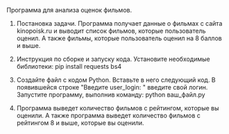 Программа для анализа оценок фильмов.

1. Постановка задачи. Программа получает данные о фильмах с сайта kinopoisk.ru и выводит список фильмов, которые пользователь оценил. А также фильмы, которые пользователь оценил на 8 баллов и выше.

2. Инструкция по сборке и запуску кода. Установите необходимые библиотеки: pip install requests bs4

3. Создайте файл с кодом Python. Вставьте в него следующий код. В появившейся строке "Введите user_login: " введите свой логин. Запустите программу, выполнив команду: python ваш_файл.py

4. Программа выведет количество фильмов с рейтингом, которые вы оценили. А также программа выведет количество фильмов с рейтингом 8 и выше, которые вы оценили.

